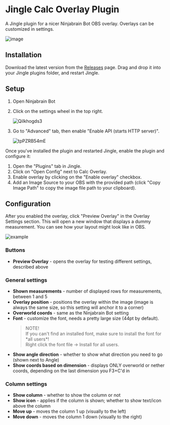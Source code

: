 # Jingle Calc Overlay Plugin

A Jingle plugin for a nicer Ninjabrain Bot OBS overlay. Overlays can be customized in settings.

![image](https://github.com/user-attachments/assets/5e522f9b-ef3b-46dc-bafa-728589848235)

## Installation

Download the latest version from the [Releases](https://github.com/marin774/Jingle-CalcOverlay-Plugin/releases) page. Drag and drop it into your Jingle plugins folder, and restart Jingle.

## Setup

1. Open Ninjabrain Bot
2. Click on the settings wheel in the top right.

   ![QiIkhogds3](https://github.com/user-attachments/assets/f7f819f1-3186-4b00-bcd4-3b67201e9db6)
3. Go to "Advanced" tab, then enable "Enable API (starts HTTP server)".

   ![tpPZRB54mE](https://github.com/user-attachments/assets/7e81f5cb-9c30-46f1-950c-82d31c10cca9)

Once you've installed the plugin and restarted Jingle, enable the plugin and configure it:
1. Open the "Plugins" tab in Jingle.
2. Click on "Open Config" next to Calc Overlay.
3. Enable overlay by clicking on the "Enable overlay" checkbox.
4. Add an Image Source to your OBS with the provided path (click "Copy Image Path" to copy the image file path to your clipboard).

## Configuration
After you enabled the overlay, click "Preview Overlay" in the Overlay Settings section. This will open a new window that displays a dummy measurement. You can see how your layout might look like in OBS. 

![example](https://github.com/user-attachments/assets/d4ab8839-2fcc-40ef-a6d1-2b6f9aa9257c)


### Buttons
- **Preview Overlay** - opens the overlay for testing different settings, described above

### General settings
- **Shown measurements** - number of displayed rows for measurements, between 1 and 5
- **Overlay position** - positions the overlay within the image (image is always the same size, so this setting will anchor it to a corner)
- **Overworld coords** - same as the Ninjabrain Bot setting
- **Font** - customize the font, needs a pretty large size (44pt by default).
    > NOTE! <br>
    > If you can't find an installed font, make sure to install the font for \*all users\*!<br>
    > Right click the font file -> Install for all users.
- **Show angle direction** - whether to show what direction you need to go (shown next to Angle)
- **Show coords based on dimension** - displays ONLY overworld or nether coords, depending on the last dimension you F3+C'd in

### Column settings
- **Show column** - whether to show the column or not
- **Show icon** - applies if the column is shown; whether to show text/icon above the column
- **Move up** - moves the column 1 up (visually to the left)
- **Move down** - moves the column 1 down (visually to the right)

